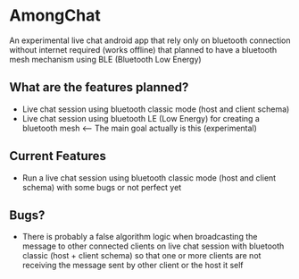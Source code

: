 # AmongChat
An experimental live chat android app that rely only on bluetooth connection without internet required (works offline) that planned to have a bluetooth mesh mechanism using BLE (Bluetooth Low Energy)

## What are the features planned?
- Live chat session using bluetooth classic mode (host and client schema)
- Live chat session using bluetooth LE (Low Energy) for creating a bluetooth mesh <-- The main goal actually is this (experimental)

## Current Features
- Run a live chat session using bluetooth classic mode (host and client schema) with some bugs or not perfect yet

## Bugs?
- There is probably a false algorithm logic when broadcasting the message to other connected clients on live chat session with bluetooth classic (host + client schema) so that one or more clients are not receiving the message sent by other client or the host it self
